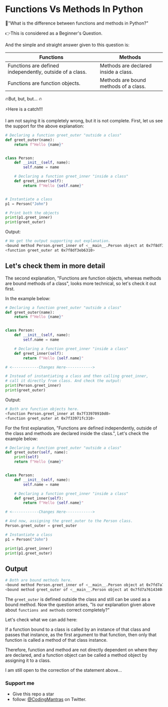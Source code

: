 # Functions Vs Methods In Python

🙋"What is the difference between functions and methods in Python?"

👉This is considered as a Beginner's Question.

And the simple and straight answer given to this question is:

|Functions|Methods|
|-----------------|-------------------|
|Functions are defined independently, outside of a class.|Methods are declared inside a class.|
|Functions are function objects.|Methods are bound methods of a class.|

🔥But, but, but... 🔥

⚡Here is a catch!!!

I am not saying it is completely wrong, but it is not complete. First, let us see the support for the above explanation:

```python
# Declaring a function greet_outer "outside a class"
def greet_outer(name):
    return f"Hello {name}"


class Person:
    def __init__(self, name):
        self.name = name

    # Declaring a function greet_inner "inside a class"
    def greet_inner(self):
        return f"Hello {self.name}"


# Instantiate a class
p1 = Person("John")

# Print both the objects
print(p1.greet_inner)
print(greet_outer)
```

Output:

```bash
# We get the output supporting out explanation.
<bound method Person.greet_inner of <__main__.Person object at 0x7f8df3e57c40>>
<function greet_outer at 0x7f8df3eb6310>
```

## Let's check them in more detail

The second explanation, "Functions are function objects, whereas methods are bound methods of a class", looks more technical, so let's check it out first.

In the example below:

```python
# Declaring a function greet_outer "outside a class"
def greet_outer(name):
    return f"Hello {name}"


class Person:
    def __init__(self, name):
        self.name = name

    # Declaring a function greet_inner "inside a class"
    def greet_inner(self):
        return f"Hello {self.name}"

# <------------Changes Here------------>

# Instead of instantiating a class and then calling greet_inner,
# call it directly from class. And check the output:
print(Person.greet_inner)
print(greet_outer)
```

Output:

```bash
# Both are function objects here.
<function Person.greet_inner at 0x7f33970910d0>
<function greet_outer at 0x7f33971fc310>
```

For the first explanation, "Functions are defined independently, outside of the class and methods are declared inside the class.", Let's check the example below:

```python
# Declaring a function greet_outer "outside a class"
def greet_outer(self, name):
    print(self)
    return f"Hello {name}"


class Person:
    def __init__(self, name):
        self.name = name

    # Declaring a function greet_inner "inside a class"
    def greet_inner(self):
        return f"Hello {self.name}"

# <------------Changes Here------------>

# And now, assigning the greet_outer to the Person class.
Person.greet_outer = greet_outer

# Instantiate a class
p1 = Person("John")

print(p1.greet_inner)
print(p1.greet_outer)
```

## Output

```bash
# Both are bound methods here.
<bound method Person.greet_inner of <__main__.Person object at 0x7fd7a7614340>>
<bound method greet_outer of <__main__.Person object at 0x7fd7a7614340>>
```

The `greet_outer` is defined outside the class and still can be used as a bound method. Now the question arises, "Is our explanation given above about `functions and methods` correct completely?"

Let's check what we can add here:

If a function bound to a class is called by an instance of that class and passes that instance, as the first argument to that function, then only that function is called a method of that class instance.

Therefore, function and method are not directly dependent on where they are declared, and a function object can be called a method object by assigning it to a class.

I am still open to the correction of the statement above...

### Support me

- Give this repo a star
- follow: [@CodingMantras](https://twitter.com/CodingMantras) on Twitter.
